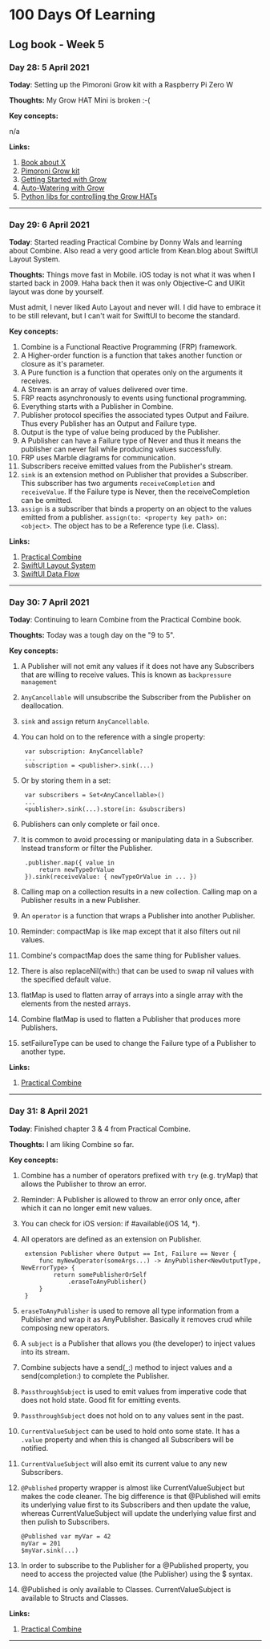 # 100 Days Of Learning

## Log book - Week 5

### Day 28: 5 April 2021

**Today**: Setting up the Pimoroni Grow kit with a Raspberry Pi Zero W

**Thoughts:** My Grow HAT Mini is broken :-(

**Key concepts:**

n/a

**Links:**

1. [Book about X](http://www.example.com)
2. [Pimoroni Grow kit](https://shop.pimoroni.com/products/grow?variant=32208365486163)
3. [Getting Started with Grow](https://learn.pimoroni.com/tutorial/hel/assembling-grow)
4. [Auto-Watering with Grow](https://learn.pimoroni.com/tutorial/hel/auto-watering-with-grow)
5. [Python libs for controlling the Grow HATs](https://github.com/pimoroni/grow-python)

---

### Day 29: 6 April 2021

**Today**: Started reading Practical Combine by Donny Wals and learning about Combine. Also read a very good article from Kean.blog about SwiftUI Layout System.

**Thoughts:** Things move fast in Mobile. iOS today is not what it was when I started back in 2009. Haha back then it was only Objective-C and UIKit layout was done by yourself.

Must admit, I never liked Auto Layout and never will. I did have to embrace it to be still relevant, but I can't wait for SwiftUI to become the standard.

**Key concepts:**

1. Combine is a Functional Reactive Programming (FRP) framework.
2. A Higher-order function is a function that takes another function or closure as it's parameter.
3. A Pure function is a function that operates only on the arguments it receives.
4. A Stream is an array of values delivered over time.
5. FRP reacts asynchronously to events using functional programming.
6. Everything starts with a Publisher in Combine.
7. Publisher protocol specifies the associated types Output and Failure. Thus every Publisher has an Output and Failure type.
8. Output is the type of value being produced by the Publisher.
9. A Publisher can have a Failure type of Never and thus it means the publisher can never fail while producing values successfully.
10. FRP uses Marble diagrams for communication.
11. Subscribers receive emitted values from the Publisher's stream.
12. `sink` is an extension method on Publisher that provides a Subscriber. This subscriber has two arguments `receiveCompletion` and `receiveValue`. If the Failure type is Never, then the receiveCompletion can be omitted.
13. `assign` is a subscriber that binds a property on an object to the values emitted from a publisher. `assign(to: <property key path> on: <object>`. The object has to be a Reference type (i.e. Class).

**Links:**

1. [Practical Combine](https://practicalcombine.com/)
2. [SwiftUI Layout System](https://kean.blog/post/swiftui-layout-system)
3. [SwiftUI Data Flow](https://kean.blog/post/swiftui-data-flow)

---

### Day 30: 7 April 2021

**Today**: Continuing to learn Combine from the Practical Combine book.

**Thoughts:** Today was a tough day on the "9 to 5".

**Key concepts:**

1. A Publisher will not emit any values if it does not have any Subscribers that are willing to receive values. This is known as `backpressure management`
2. `AnyCancellable` will unsubscribe the Subscriber from the Publisher on deallocation.
3. `sink` and `assign` return `AnyCancellable`.
4. You can hold on to the reference with a single property:

		var subscription: AnyCancellable?
		...
		subscription = <publisher>.sink(...)
		
5. Or by storing them in a set:

		var subscribers = Set<AnyCancellable>()
		...
		<publisher>.sink(...).store(in: &subscribers)
6. Publishers can only complete or fail once.
7. It is common to avoid processing or manipulating data in a Subscriber. Instead transform or filter the Publisher.
		
		.publisher.map({ value in
			return newTypeOrValue
		}).sink(receiveValue: { newTypeOrValue in ... })
8. Calling map on a collection results in a new collection. Calling map on a Publisher results in a new Publisher.
8. An `operator` is a function that wraps a Publisher into another Publisher.
9. Reminder: compactMap is like map except that it also filters out nil values.
10. Combine's compactMap does the same thing for Publisher values.
11. There is also replaceNil(with:<default>) that can be used to swap nil values with the specified default value.
12. flatMap is used to flatten array of arrays into a single array with the elements from the nested arrays.
13. Combine flatMap is used to flatten a Publisher that produces more Publishers.
14. setFailureType can be used to change the Failure type of a Publisher to another type.

**Links:**

1. [Practical Combine](https://practicalcombine.com/)

---

### Day 31: 8 April 2021

**Today**: Finished chapter 3 & 4 from Practical Combine.

**Thoughts:** I am liking Combine so far.

**Key concepts:**

1. Combine has a number of operators prefixed with `try` (e.g. tryMap) that allows the Publisher to throw an error.
2. Reminder: A Publisher is allowed to throw an error only once, after which it can no longer emit new values.
3. You can check for iOS version: if #available(iOS 14, *).
4. All operators are defined as an extension on Publisher.

		extension Publisher where Output == Int, Failure == Never {
			func myNewOperator(someArgs...) -> AnyPublisher<NewOutputType, NewErrorType> {
				return somePublisherOrSelf
					.eraseToAnyPublisher()
			}
		}
		
5. `eraseToAnyPublisher` is used to remove all type information from a Publisher and wrap it as AnyPublisher. Basically it removes crud while composing new operators.
6. A `subject` is a Publisher that allows you (the developer) to inject values into its stream.
7. Combine subjects have a send(_:) method to inject values and a send(completion:) to complete the Publisher.
8. `PassthroughSubject` is used to emit values from imperative code that does not hold state. Good fit for emitting events.
9. `PassthroughSubject` does not hold on to any values sent in the past.
10. `CurrentValueSubject` can be used to hold onto some state. It has a `.value` property and when this is changed all Subscribers will be notified.
11. `CurrentValueSubject` will also emit its current value to any new Subscribers.
12. `@Published` property wrapper is almost like CurrentValueSubject but makes the code cleaner. The big difference is that @Published will emits its underlying value first to its Subscribers and then update the value, whereas CurrentValueSubject will update the underlying value first and then pulish to Subscribers.

		@Published var myVar = 42
		myVar = 201
		$myVar.sink(...)
		
13. In order to subscribe to the Publisher for a @Published property, you need to access the projected value (the Publisher) using the $ syntax.
14. @Published is only available to Classes. CurrentValueSubject is available to Structs and Classes.

**Links:**

1. [Practical Combine](https://practicalcombine.com/)

---
